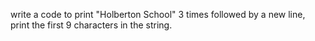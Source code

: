 write a code to print "Holberton School" 3 times followed by a new line, print the first 9 characters in the string.
